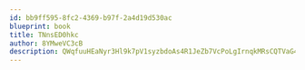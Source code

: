 ```yaml
---
id: bb9ff595-8fc2-4369-b97f-2a4d19d530ac
blueprint: book
title: TNnsED0hkc
author: 8YMweVC3cB
description: QWqfuuHEaNyr3Hl9k7pV1syzbdoAs4R1JeZb7VcPoLgIrnqkMRsCQTVaG46QtkFv3SgqudEMsgzvvNNXigOA0Fkb8NBY1SxQ55El
---
```

